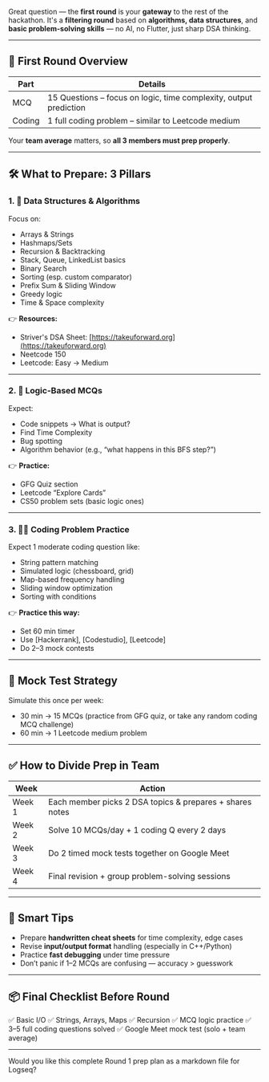 Great question — the **first round** is your **gateway** to the rest of the hackathon. It's a **filtering round** based on **algorithms, data structures**, and **basic problem-solving skills** — no AI, no Flutter, just sharp DSA thinking.

---

## 🎯 First Round Overview

| Part   | Details                                                           |
| ------ | ----------------------------------------------------------------- |
| MCQ    | 15 Questions – focus on logic, time complexity, output prediction |
| Coding | 1 full coding problem – similar to Leetcode medium                |

Your **team average** matters, so **all 3 members must prep properly**.

---

## 🛠️ What to Prepare: 3 Pillars

### 1. 📘 **Data Structures & Algorithms**

Focus on:

* Arrays & Strings
* Hashmaps/Sets
* Recursion & Backtracking
* Stack, Queue, LinkedList basics
* Binary Search
* Sorting (esp. custom comparator)
* Prefix Sum & Sliding Window
* Greedy logic
* Time & Space complexity

👉 **Resources:**

* Striver's DSA Sheet: [https://takeuforward.org](https://takeuforward.org)
* Neetcode 150
* Leetcode: Easy → Medium

---

### 2. 🤔 **Logic-Based MCQs**

Expect:

* Code snippets → What is output?
* Find Time Complexity
* Bug spotting
* Algorithm behavior (e.g., “what happens in this BFS step?”)

👉 **Practice:**

* GFG Quiz section
* Leetcode “Explore Cards”
* CS50 problem sets (basic logic ones)

---

### 3. 👨‍💻 **Coding Problem Practice**

Expect 1 moderate coding question like:

* String pattern matching
* Simulated logic (chessboard, grid)
* Map-based frequency handling
* Sliding window optimization
* Sorting with conditions

👉 **Practice this way:**

* Set 60 min timer
* Use \[Hackerrank], \[Codestudio], \[Leetcode]
* Do 2–3 mock contests

---

## 🧪 Mock Test Strategy

Simulate this once per week:

* 30 min → 15 MCQs (practice from GFG quiz, or take any random coding MCQ challenge)
* 60 min → 1 Leetcode medium problem

---

## ✅ How to Divide Prep in Team

| Week   | Action                                                   |
| ------ | -------------------------------------------------------- |
| Week 1 | Each member picks 2 DSA topics & prepares + shares notes |
| Week 2 | Solve 10 MCQs/day + 1 coding Q every 2 days              |
| Week 3 | Do 2 timed mock tests together on Google Meet            |
| Week 4 | Final revision + group problem-solving sessions          |

---

## 🧠 Smart Tips

* Prepare **handwritten cheat sheets** for time complexity, edge cases
* Revise **input/output format** handling (especially in C++/Python)
* Practice **fast debugging** under time pressure
* Don’t panic if 1–2 MCQs are confusing — accuracy > guesswork

---

## 📦 Final Checklist Before Round

✅ Basic I/O
✅ Strings, Arrays, Maps
✅ Recursion
✅ MCQ logic practice
✅ 3–5 full coding questions solved
✅ Google Meet mock test (solo + team average)

---

Would you like this complete Round 1 prep plan as a markdown file for Logseq?
